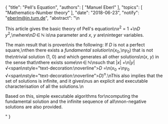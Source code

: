 {
    "title": "Pell's Equation",
    "authors": [
        "Manuel Eberl"
    ],
    "topics": [
        "Mathematics-Number theory"
    ],
    "date": "2018-06-23",
    "notify": "eberlm@in.tum.de",
    "abstract": "\n<p> This article gives the basic theory of Pell's equation\n<em>x</em><sup>2</sup> = 1 +\n<em>D</em>&thinsp;<em>y</em><sup>2</sup>,\nwhere\n<em>D</em>&thinsp;&isin;&thinsp;&#8469; is\na parameter and <em>x</em>, <em>y</em> are\ninteger variables. </p> <p> The main result that is proven\nis the following: If <em>D</em> is not a perfect square,\nthen there exists a <em>fundamental solution</em>\n(<em>x</em><sub>0</sub>,\n<em>y</em><sub>0</sub>) that is not the\ntrivial solution (1, 0) and which generates all other solutions\n(<em>x</em>, <em>y</em>) in the sense that\nthere exists some\n<em>n</em>&thinsp;&isin;&thinsp;&#8469;\nsuch that |<em>x</em>| +\n|<em>y</em>|&thinsp;&radic;<span\nstyle=\"text-decoration:\noverline\"><em>D</em></span> =\n(<em>x</em><sub>0</sub> +\n<em>y</em><sub>0</sub>&thinsp;&radic;<span\nstyle=\"text-decoration:\noverline\"><em>D</em></span>)<sup><em>n</em></sup>.\nThis also implies that the set of solutions is infinite, and it gives\nus an explicit and executable characterisation of all the solutions.\n</p> <p> Based on this, simple executable algorithms for\ncomputing the fundamental solution and the infinite sequence of all\nnon-negative solutions are also provided. </p>"
}